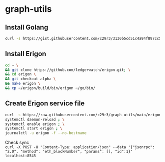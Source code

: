 # graph-utils

## Install Golang  
```bash
curl -s https://gist.githubusercontent.com/c29r3/3130b5cd51c4a94f897cc58443890c28/raw/134d86f8a90b2bbb7c68cd6bb663c60c5846ae31/install_golang.sh | bash -s - 1.18
```

## Install Erigon  
```bash
cd ~ \
&& git clone https://github.com/ledgerwatch/erigon.git; \
&& cd erigon \
&& git checkout alpha \
&& make erigon \
&& cp ~/erigon/build/bin/erigon ~/go/bin/
```

## Create Erigon service file  
```bash
curl -s https://raw.githubusercontent.com/c29r3/graph-utils/main/erigon.service > /etc/systemd/system/erigon.service ; \
systemctl daemon-reload ; \
systemctl enable erigon ; \
systemctl start erigon ; \
journalctl -u erigon -f --no-hostname
```

Check sync  
`curl -X POST -H "Content-Type: application/json" --data '{"jsonrpc": "2.0", "method":
"eth_blockNumber", "params": [], "id":1}' localhost:8545`
